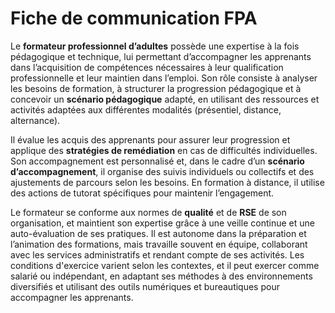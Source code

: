 
# Fiche de communication FPA

Le **formateur professionnel d’adultes** possède une expertise à la fois pédagogique et technique, lui permettant d’accompagner les apprenants dans l’acquisition de compétences nécessaires à leur qualification professionnelle et leur maintien dans l’emploi. Son rôle consiste à analyser les besoins de formation, à structurer la progression pédagogique et à concevoir un **scénario pédagogique** adapté, en utilisant des ressources et activités adaptées aux différentes modalités (présentiel, distance, alternance).

Il évalue les acquis des apprenants pour assurer leur progression et applique des **stratégies de remédiation** en cas de difficultés individuelles. Son accompagnement est personnalisé et, dans le cadre d’un **scénario d’accompagnement**, il organise des suivis individuels ou collectifs et des ajustements de parcours selon les besoins. En formation à distance, il utilise des actions de tutorat spécifiques pour maintenir l’engagement.

Le formateur se conforme aux normes de **qualité** et de **RSE** de son organisation, et maintient son expertise grâce à une veille continue et une auto-évaluation de ses pratiques. Il est autonome dans la préparation et l’animation des formations, mais travaille souvent en équipe, collaborant avec les services administratifs et rendant compte de ses activités. Les conditions d'exercice varient selon les contextes, et il peut exercer comme salarié ou indépendant, en adaptant ses méthodes à des environnements diversifiés et utilisant des outils numériques et bureautiques pour accompagner les apprenants.
<!--stackedit_data:
eyJoaXN0b3J5IjpbMTk5NzI3OTUyOF19
-->